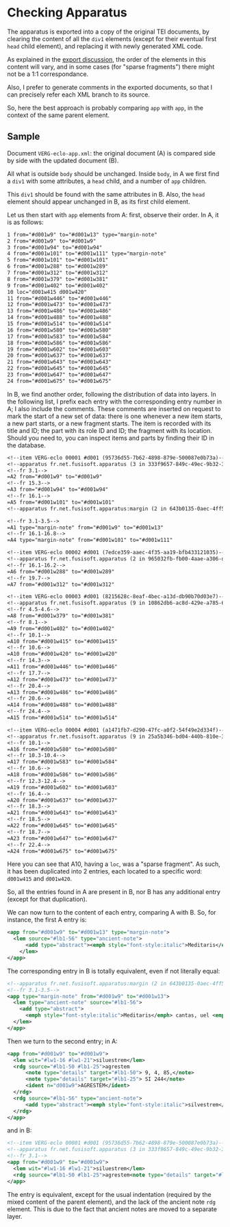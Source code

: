 # Checking Apparatus

The apparatus is exported into a copy of the original TEI documents, by clearing the content of all the `div1` elements (except for their eventual first `head` child element), and replacing it with newly generated XML code.

As explained in the [export discussion](export.md), the order of the elements in this content will vary, and in some cases (for "sparse fragments") there might not be a 1:1 correspondance.

Also, I prefer to generate comments in the exported documents, so that I can precisely refer each XML branch to its source.

So, here the best approach is probably comparing `app` with `app`, in the context of the same parent element.

## Sample

Document `VERG-eclo-app.xml`: the original document (A) is compared side by side with the updated document (B).

All what is outside `body` should be unchanged. Inside `body`, in A we first find a `div1` with some attributes, a `head` child, and a number of `app` children.

This `div1` should be found with the same attributes in B. Also, the `head` element should appear unchanged in B, as its first child element.

Let us then start with `app` elements from A: first, observe their order. In A, it is as follows:

```txt
1 from="#d001w9" to="#d001w13" type="margin-note"
2 from="#d001w9" to="#d001w9"
3 from="#d001w94" to="#d001w94"
4 from="#d001w101" to="#d001w111" type="margin-note"
5 from="#d001w101" to="#d001w101"
6 from="#d001w288" to="#d001w289"
7 from="#d001w312" to="#d001w312"
8 from="#d001w379" to="#d001w381"
9 from="#d001w402" to="#d001w402"
10 loc="d001w415 d001w420"
11 from="#d001w446" to="#d001w446"
12 from="#d001w473" to="#d001w473"
13 from="#d001w486" to="#d001w486"
14 from="#d001w488" to="#d001w488"
15 from="#d001w514" to="#d001w514"
16 from="#d001w580" to="#d001w580"
17 from="#d001w583" to="#d001w584"
18 from="#d001w586" to="#d001w586"
19 from="#d001w602" to="#d001w603"
20 from="#d001w637" to="#d001w637"
21 from="#d001w643" to="#d001w643"
22 from="#d001w645" to="#d001w645"
23 from="#d001w647" to="#d001w647"
24 from="#d001w675" to="#d001w675"
```

In B, we find another order, following the distribution of data into layers. In the following list, I prefix each entry with the corresponding entry number in A; I also include the comments. These comments are inserted on request to mark the start of a new set of data: there is one whenever a new item starts, a new part starts, or a new fragment starts. The item is recorded with its title and ID; the part with its role ID and ID; the fragment with its location. Should you need to, you can inspect items and parts by finding their ID in the database.

```txt
<!--item VERG-eclo 00001 #d001 (95736d55-7b62-4898-879e-500087e0b73a)-->
<!--apparatus fr.net.fusisoft.apparatus (3 in 333f9657-849c-49ec-9b32-3732a5250c9d)-->
<!--fr 3.1-->
=A2 from="#d001w9" to="#d001w9"
<!--fr 15.3-->
=A3 from="#d001w94" to="#d001w94"
<!--fr 16.1-->
=A5 from="#d001w101" to="#d001w101"
<!--apparatus fr.net.fusisoft.apparatus:margin (2 in 643b0135-0aec-4ff5-b4a8-4e0990a8fc52)-->

<!--fr 3.1-3.5-->
=A1 type="margin-note" from="#d001w9" to="#d001w13"
<!--fr 16.1-16.8-->
=A4 type="margin-note" from="#d001w101" to="#d001w111"

<!--item VERG-eclo 00002 #d001 (7edce359-aaec-4f35-aa19-bfb433121035)-->
<!--apparatus fr.net.fusisoft.apparatus (2 in 965032fb-fb00-4aae-a306-d2d26c172cce)-->
<!--fr 16.1-16.2-->
=A6 from="#d001w288" to="#d001w289"
<!--fr 19.7-->
=A7 from="#d001w312" to="#d001w312"

<!--item VERG-eclo 00003 #d001 (8215628c-8eaf-4bec-a13d-db90b70d03e7)-->
<!--apparatus fr.net.fusisoft.apparatus (9 in 10862db6-ac8d-429e-a785-6d3bd2644d4a)-->
<!--fr 4.5-4.6-->
=A8 from="#d001w379" to="#d001w381"
<!--fr 8.1-->
=A9 from="#d001w402" to="#d001w402"
<!--fr 10.1-->
=A10 from="#d001w415" to="#d001w415"
<!--fr 10.6-->
=A10 from="#d001w420" to="#d001w420"
<!--fr 14.3-->
=A11 from="#d001w446" to="#d001w446"
<!--fr 17.7-->
=A12 from="#d001w473" to="#d001w473"
<!--fr 20.4-->
=A13 from="#d001w486" to="#d001w486"
<!--fr 20.6-->
=A14 from="#d001w488" to="#d001w488"
<!--fr 24.4-->
=A15 from="#d001w514" to="#d001w514"

<!--item VERG-eclo 00004 #d001 (a1471fb7-d290-47fc-a0f2-54f49e2d334f)-->
<!--apparatus fr.net.fusisoft.apparatus (9 in 25a5b346-bd04-440b-810e-3b15871df989)-->
<!--fr 10.1-->
=A16 from="#d001w580" to="#d001w580"
<!--fr 10.3-10.4-->
=A17 from="#d001w583" to="#d001w584"
<!--fr 10.6-->
=A18 from="#d001w586" to="#d001w586"
<!--fr 12.3-12.4-->
=A19 from="#d001w602" to="#d001w603"
<!--fr 16.4-->
=A20 from="#d001w637" to="#d001w637"
<!--fr 18.3-->
=A21 from="#d001w643" to="#d001w643"
<!--fr 18.5-->
=A22 from="#d001w645" to="#d001w645"
<!--fr 18.7-->
=A23 from="#d001w647" to="#d001w647"
<!--fr 22.4-->
=A24 from="#d001w675" to="#d001w675"
```

Here you can see that A10, having a `loc`, was a "sparse fragment". As such, it has been duplicated into 2 entries, each located to a specific word: `d001w415` and `d001w420`.

So, all the entries found in A are present in B, nor B has any additional entry (except for that duplication).

We can now turn to the content of each entry, comparing A with B. So, for instance, the first A entry is:

```xml
<app from="#d001w9" to="#d001w13" type="margin-note">
  <lem source="#lb1-56" type="ancient-note">
      <add type="abstract"><emph style="font-style:italic">Meditaris</emph> cantas, uel <emph style="font-style:italic">melitaris</emph>, -<emph style="font-style:italic">l</emph>- pro -<emph style="font-style:italic">d</emph>-, ut idem sit tropus.</add>
    </lem>
</app>
```

The corresponding entry in B is totally equivalent, even if not literally equal:

```xml
<!--apparatus fr.net.fusisoft.apparatus:margin (2 in 643b0135-0aec-4ff5-b4a8-4e0990a8fc52)-->
<!--fr 3.1-3.5-->
<app type="margin-note" from="#d001w9" to="#d001w13">
  <lem type="ancient-note" source="#lb1-56">
    <add type="abstract">
      <emph style="font-style:italic">Meditaris</emph> cantas, uel <emph style="font-style:italic">melitaris</emph>, -<emph style="font-style:italic">l</emph>- pro -<emph style="font-style:italic">d</emph>-, ut idem sit tropus.</add>
  </lem>
</app>
```

Then we turn to the second entry; in A:

```xml
<app from="#d001w9" to="#d001w9">
  <lem wit="#lw1-16 #lw1-21">siluestrem</lem>
  <rdg source="#lb1-50 #lb1-25">agrestem
      <note type="details" target="#lb1-50"> 9, 4, 85,</note>
      <note type="details" target="#lb1-25"> SI 244</note>
      <ident n="d001w9">AGRESTEM</ident>
  </rdg>
  <rdg source="#lb1-56" type="ancient-note">
      <add type="abstract"><emph style="font-style:italic">silvestrem</emph>, agrestem<emph style="font-style:italic">.</emph></add>
  </rdg>
</app>
```

and in B:

```xml
<!--item VERG-eclo 00001 #d001 (95736d55-7b62-4898-879e-500087e0b73a)-->
<!--apparatus fr.net.fusisoft.apparatus (3 in 333f9657-849c-49ec-9b32-3732a5250c9d)-->
<!--fr 3.1-->
<app from="#d001w9" to="#d001w9">
  <lem wit="#lw1-16 #lw1-21">siluestrem</lem>
  <rdg source="#lb1-50 #lb1-25">agrestem<note type="details" target="#lb1-50"> 9, 4, 85,</note><note type="details" target="#lb1-25"> SI 244</note><ident n="d001w9">AGRESTEM</ident></rdg>
</app>
```

The entry is equivalent, except for the usual indentation (required by the mixed content of the parent element), and the lack of the ancient note `rdg` element. This is due to the fact that ancient notes are moved to a separate layer.
